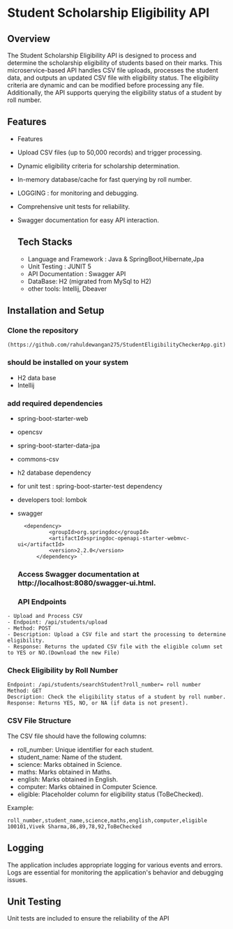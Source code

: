 # Student Scholarship Eligibility API
## Overview
The Student Scholarship Eligibility API is designed to process and determine the scholarship eligibility of students based on their marks. This microservice-based API handles CSV file uploads, processes the student data, and outputs an updated CSV file with eligibility status. The eligibility criteria are dynamic and can be modified before processing any file. Additionally, the API supports querying the eligibility status of a student by roll number.

## Features
* Features
* Upload CSV files (up to 50,000 records) and trigger processing.
* Dynamic eligibility criteria for scholarship determination.
* In-memory database/cache for fast querying by roll number.
* LOGGING : for monitoring and debugging.
* Comprehensive unit tests for reliability.
* Swagger documentation for easy API interaction.

  ## Tech Stacks
  * Language and Framework : Java & SpringBoot,Hibernate,Jpa
  * Unit Testing : JUNIT 5
  * API Documentation : Swagger API
  * DataBase: H2 (migrated from MySql to H2)
  * other tools: Intellij, Dbeaver

## Installation and Setup

### Clone the repository  
```
(https://github.com/rahuldewangan275/StudentEligibilityCheckerApp.git)
```

### should be installed on your system
* H2 data base 
* Intellij

### add required dependencies
* spring-boot-starter-web
* opencsv
* spring-boot-starter-data-jpa
* commons-csv
* h2 database dependency
* for unit test : spring-boot-starter-test dependency
* developers tool: lombok
* swagger
  ```
  	<dependency>
			<groupId>org.springdoc</groupId>
			<artifactId>springdoc-openapi-starter-webmvc-ui</artifactId>
			<version>2.2.0</version>
		</dependency> `
  ```
  ### Access Swagger documentation at http://localhost:8080/swagger-ui.html.

  ### API Endpoints
```
- Upload and Process CSV
- Endpoint: /api/students/upload
- Method: POST
- Description: Upload a CSV file and start the processing to determine eligibility.
- Response: Returns the updated CSV file with the eligible column set to YES or NO.(Download the new File)
```

### Check Eligibility by Roll Number
``` 
Endpoint: /api/students/searchStudent?roll_number= roll number
Method: GET
Description: Check the eligibility status of a student by roll number.
Response: Returns YES, NO, or NA (if data is not present).
```
  

### CSV File Structure
 The CSV file should have the following columns:
- roll_number: Unique identifier for each student.
- student_name: Name of the student.
- science: Marks obtained in Science.
- maths: Marks obtained in Maths.
- english: Marks obtained in English.
- computer: Marks obtained in Computer Science.
- eligible: Placeholder column for eligibility status (ToBeChecked).

Example:
```
roll_number,student_name,science,maths,english,computer,eligible
100101,Vivek Sharma,86,89,78,92,ToBeChecked
```

## Logging
The application includes appropriate logging for various events and errors. Logs are essential for monitoring the application's behavior and debugging issues.

## Unit Testing
Unit tests are included to ensure the reliability of the API
  
 





  
  
  
  
  
